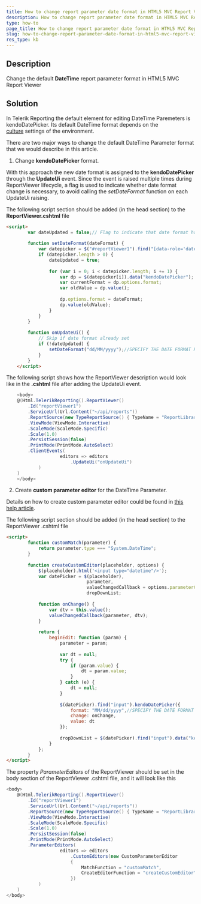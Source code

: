 ```yaml
---
title: How to change report parameter date format in HTML5 MVC Report Viewer
description: How to change report parameter date format in HTML5 MVC Report Viewer.
type: how-to
page_title: How to change report parameter date format in HTML5 MVC Report Viewer
slug: how-to-change-report-parameter-date-format-in-html5-mvc-report-viewer
res_type: kb
---
```


## Description

Change the default **DateTime** report parameter format in HTML5 MVC Report Viewer

## Solution

In Telerik Reporting the default element for editing DateTime Paremeters is kendoDatePicker. Its default DateTime format depends on the [culture](../designing-reports-report-globalization) settings of the environment.

There are two major ways to change the default DateTime Parameter format that we would describe in this article.


1. Change **kendoDatePicker** format.

With this approach the new date format is assigned to the **kendoDatePicker** through the **UpdateUi** event. Since the event is raised multiple times during ReportViewer lifecycle, a flag is used to indicate whether date format change is necessary, to avoid calling the *setDateFormat* function on each UpdateUi raising.

The following script section should be added (in the head section) to the **ReportViewer.cshtml** file

```html
<script>
        var dateUpdated = false;// Flag to indicate that date format has been set
 
        function setDateFormat(dateFormat) {
            var datepicker = $("#reportViewer1").find("[data-role='datepicker']");
            if (datepicker.length > 0) {
                dateUpdated = true;
 
                for (var i = 0; i < datepicker.length; i += 1) {
                    var dp = $(datepicker[i]).data("kendoDatePicker");
                    var currentFormat = dp.options.format;
                    var oldValue = dp.value();
 
                    dp.options.format = dateFormat;
                    dp.value(oldValue);
                }
            }
        }
 
        function onUpdateUi() {
            // Skip if date format already set
            if (!dateUpdated) {
                setDateFormat("dd/MM/yyyy");//SPECIFY THE DATE FORMAT HERE
            }
        }
    </script>
```

The following script shows how the ReportViewer description would look like in the **.cshtml** file after adding the UpdateUi event.

```cs
    <body>
    @(Html.TelerikReporting().ReportViewer()
        .Id("reportViewer1")
        .ServiceUrl(Url.Content("~/api/reports"))
        .ReportSource(new TypeReportSource() { TypeName = "ReportLibrary1.Report1, ReportLibrary1, Version=1.0.0.0, Culture=neutral, PublicKeyToken=null" })
        .ViewMode(ViewMode.Interactive)
        .ScaleMode(ScaleMode.Specific)
        .Scale(1.0)
        .PersistSession(false)
        .PrintMode(PrintMode.AutoSelect)
        .ClientEvents(
                    editors => editors
                        .UpdateUi("onUpdateUi")
            )
    )
    </body>
```

2. Create **custom parameter editor** for the DateTime Parameter.

Details on how to create custom parameter editor could be found in [this help article](../html5-report-viewer-howto-custom-parameter-editor).

The following script section should be added (in the head section) to the ReportViewer .cshtml file


```html
<script>
        function customMatch(parameter) {
            return parameter.type === "System.DateTime";
        }
 
        function createCustomEditor(placeholder, options) {
            $(placeholder).html('<input type="datetime"/>');
            var datePicker = $(placeholder),
                              parameter,
                              valueChangedCallback = options.parameterChanged,
                              dropDownList;
 
            function onChange() {
                var dtv = this.value();
                valueChangedCallback(parameter, dtv);
            }
 
            return {
                beginEdit: function (param) {
                    parameter = param;
 
                    var dt = null;
                    try {
                        if (param.value) {
                            dt = param.value;
                        }
                    } catch (e) {
                        dt = null;
                    }
 
                    $(datePicker).find("input").kendoDatePicker({
                        format: "MM/dd/yyyy",//SPECIFY THE DATE FORMAT HERE
                        change: onChange,
                        value: dt
                    });
 
                    dropDownList = $(datePicker).find("input").data("kendoDatePicker");
                }
            };
        }
</script>
```


The property *ParameterEditors* of the ReportViewer should be set in the body section of the ReportViewer .cshtml file, and it will look like this

```cs
<body>
    @(Html.TelerikReporting().ReportViewer()
        .Id("reportViewer1")
        .ServiceUrl(Url.Content("~/api/reports"))
        .ReportSource(new TypeReportSource() { TypeName = "ReportLibrary1.Report1, ReportLibrary1, Version=1.0.0.0, Culture=neutral, PublicKeyToken=null" })
        .ViewMode(ViewMode.Interactive)
        .ScaleMode(ScaleMode.Specific)
        .Scale(1.0)
        .PersistSession(false)
        .PrintMode(PrintMode.AutoSelect)
        .ParameterEditors(
                    editors => editors
                        .CustomEditors(new CustomParameterEditor
                        {
                            MatchFunction = "customMatch",
                            CreateEditorFunction = "createCustomEditor"
                        })
            )
    )
</body>
```



